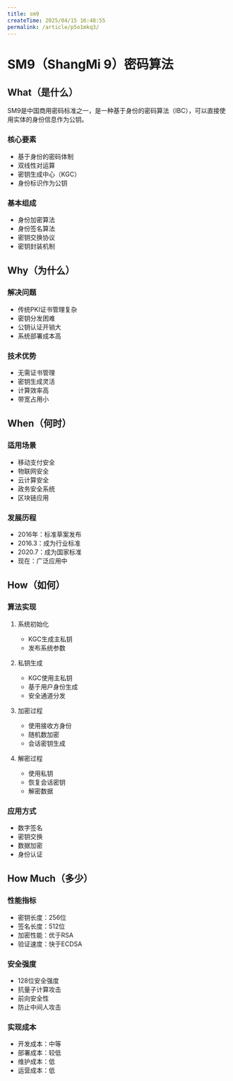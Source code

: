 ```yaml
---
title: sm9
createTime: 2025/04/15 16:48:55
permalink: /article/p5o1mkq3/
---
```


# SM9（ShangMi 9）密码算法

## What（是什么）

SM9是中国商用密码标准之一，是一种基于身份的密码算法（IBC），可以直接使用实体的身份信息作为公钥。

### 核心要素
- 基于身份的密码体制
- 双线性对运算
- 密钥生成中心（KGC）
- 身份标识作为公钥

### 基本组成
- 身份加密算法
- 身份签名算法
- 密钥交换协议
- 密钥封装机制

## Why（为什么）

### 解决问题
- 传统PKI证书管理复杂
- 密钥分发困难
- 公钥认证开销大
- 系统部署成本高

### 技术优势
- 无需证书管理
- 密钥生成灵活
- 计算效率高
- 带宽占用小

## When（何时）

### 适用场景
- 移动支付安全
- 物联网安全
- 云计算安全
- 政务安全系统
- 区块链应用

### 发展历程
- 2016年：标准草案发布
- 2016.3：成为行业标准
- 2020.7：成为国家标准
- 现在：广泛应用中

## How（如何）

### 算法实现

1. 系统初始化
   - KGC生成主私钥
   - 发布系统参数

2. 私钥生成
   - KGC使用主私钥
   - 基于用户身份生成
   - 安全通道分发

3. 加密过程
   - 使用接收方身份
   - 随机数加密
   - 会话密钥生成

4. 解密过程
   - 使用私钥
   - 恢复会话密钥
   - 解密数据

### 应用方式
- 数字签名
- 密钥交换
- 数据加密
- 身份认证

## How Much（多少）

### 性能指标
- 密钥长度：256位
- 签名长度：512位
- 加密性能：优于RSA
- 验证速度：快于ECDSA

### 安全强度
- 128位安全强度
- 抗量子计算攻击
- 前向安全性
- 防止中间人攻击

### 实现成本
- 开发成本：中等
- 部署成本：较低
- 维护成本：低
- 运营成本：低
